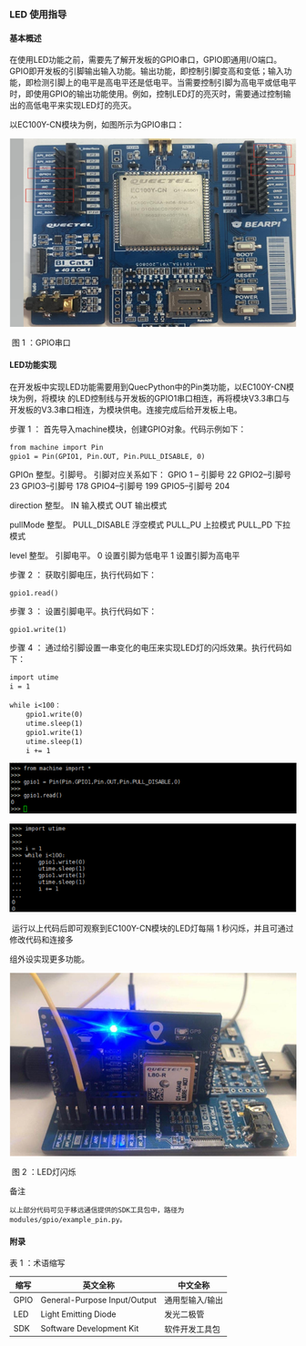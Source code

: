 ### LED 使用指导

#### 基本概述

在使用LED功能之前，需要先了解开发板的GPIO串口，GPIO即通用I/O端口。GPIO即开发板的引脚输出输入功能。输出功能，即控制引脚变高和变低；输入功能，即检测引脚上的电平是高电平还是低电平。当需要控制引脚为高电平或低电平时，即使用GPIO的输出功能使用。例如，控制LED灯的亮灭时，需要通过控制输出的高低电平来实现LED灯的亮灭。

以EC100Y-CN模块为例，如图所示为GPIO串口：

![](media/sbs_led_picture_0.jpg)

​																				图 1 ：GPIO串口


#### LED功能实现

​     	在开发板中实现LED功能需要用到QuecPython中的Pin类功能，以EC100Y-CN模块为例，将模块
的LED控制线与开发板的GPIO1串口相连，再将模块V3.3串口与开发板的V3.3串口相连，为模块供电。连接完成后给开发板上电。

步骤 1 ： 首先导入machine模块，创建GPIO对象。代码示例如下：

```
from machine import Pin
gpio1 = Pin(GPIO1, Pin.OUT, Pin.PULL_DISABLE, 0)
```



GPIOn 				整型。引脚号。
							引脚对应关系如下：
							GPIO 1 – 引脚号 22
							GPIO2–引脚号 23
							GPIO3–引脚号 178
							GPIO4–引脚号 199
							GPIO5–引脚号 204

direction 			整型。
							IN 输入模式
							OUT 输出模式

pullMode 			整型。
								PULL_DISABLE 浮空模式
								PULL_PU 上拉模式
								PULL_PD 下拉模式

level 整型。		引脚电平。
								0 设置引脚为低电平
								1 设置引脚为高电平

步骤 2 ： 获取引脚电压，执行代码如下：

```
gpio1.read()
```

步骤 3 ： 设置引脚电平。执行代码如下：

```
gpio1.write(1)
```



步骤 4 ： 通过给引脚设置一串变化的电压来实现LED灯的闪烁效果。执行代码如下：

```
import utime
i = 1

while i<100：
	gpio1.write(0)
	utime.sleep(1)
	gpio1.write(1)
	utime.sleep(1)
	i += 1
```

![](media/sbs_led_picture_1.jpg)

![](media/sbs_led_picture_2.jpg)

​	运行以上代码后即可观察到EC100Y-CN模块的LED灯每隔 1 秒闪烁，并且可通过修改代码和连接多

组外设实现更多功能。

![](media/sbs_led_picture_3.jpg)

​																			图 2 ：LED灯闪烁

备注

```
以上部分代码可见于移远通信提供的SDK工具包中，路径为modules/gpio/example_pin.py。
```

#### 附录

表 1 ：术语缩写



| 缩写 	| 英文全称 							| 中文全称         |
| ----- | --------------------------------- | ---------------- |
| GPIO 	| General-Purpose Input/Output 		| 通用型输入/输出  |
| LED 	| Light Emitting Diode 				| 发光二极管       |
| SDK 	| Software Development Kit 			| 软件开发工具包   |


